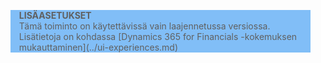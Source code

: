<blockquote STYLE="background: #81BEF7;border-left:None"><b>LISÄASETUKSET</b><br />Tämä toiminto on käytettävissä vain laajennetussa versiossa. Lisätietoja on kohdassa [Dynamics 365 for Financials -kokemuksen mukauttaminen](../ui-experiences.md) </blockquote>
